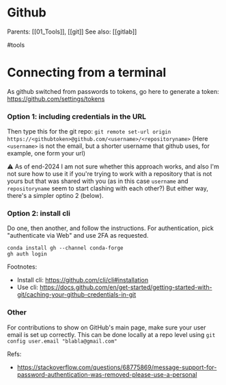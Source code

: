 # Github

Parents: [[01_Tools]], [[git]]
See also: [[gitlab]]

#tools


# Connecting from a terminal

As github switched from passwords to tokens, go here to generate a token: https://github.com/settings/tokens

### Option 1: including credentials in the URL
Then type this for the git repo:
`git remote set-url origin https://<githubtoken>@github.com/<username>/<repositoryname>`
(Here `<username>` is not the email, but a shorter username that github uses, for example, one form your url)

⚠️ As of end-2024 I am not sure whether this approach works, and also I'm not sure how to use it if you're trying to work with a repository that is not yours but that was shared with you (as in this case `username` and `repositoryname` seem to start clashing with each other?) But either way, there's a simpler optino 2 (below).

### Option 2: install cli

Do one, then another, and follow the instructions. For authentication, pick "authenticate via Web" and use 2FA as requested.
```
conda install gh --channel conda-forge
gh auth login
```
Footnotes: 
* Install cli: https://github.com/cli/cli#installation
* Use cli: https://docs.github.com/en/get-started/getting-started-with-git/caching-your-github-credentials-in-git

### Other

For contributions to show on GitHub's main page, make sure your user email is set up correctly. This can be done locally at a repo level using `git config user.email "blabla@gmail.com"`

Refs:
* https://stackoverflow.com/questions/68775869/message-support-for-password-authentication-was-removed-please-use-a-personal